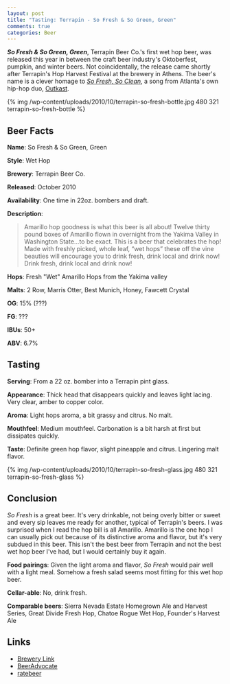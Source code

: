 ```yaml
--- 
layout: post
title: "Tasting: Terrapin - So Fresh & So Green, Green"
comments: true
categories: Beer
---
```

<strong><em>So Fresh &amp; So Green, Green</em></strong>, Terrapin Beer Co.'s first wet hop beer, was released this year in between the craft beer industry's Oktoberfest, pumpkin, and winter beers. Not coincidentally, the release came shortly after Terrapin's Hop Harvest Festival at the brewery in Athens. The beer's name is a clever homage to <a href="http://en.wikipedia.org/wiki/So_Fresh,_So_Clean"><em>So Fresh, So Clean</em></a>, a song from Atlanta's own hip-hop duo, <a href="http://en.wikipedia.org/wiki/Outkast">Outkast</a>.

{% img /wp-content/uploads/2010/10/terrapin-so-fresh-bottle.jpg 480 321 terrapin-so-fresh-bottle %}

## Beer Facts

<strong>Name</strong>: So Fresh &amp; So Green, Green

<strong>Style</strong>: Wet Hop

<strong>Brewery</strong>: Terrapin Beer Co.

<strong>Released</strong>: October 2010

<strong>Availability</strong>: One time in 22oz. bombers and draft.

<strong>Description</strong>:

<blockquote>Amarillo hop goodness is what this beer is all about! Twelve thirty  pound boxes of Amarillo flown in overnight from the Yakima Valley in  Washington State…to be exact.
This is a beer that celebrates the hop! Made with freshly picked,  whole leaf, “wet hops” these off the vine beauties will encourage you to  drink fresh, drink local and drink now!
Drink fresh, drink local and drink now!</blockquote>

<strong>Hops</strong>: Fresh "Wet" Amarillo Hops  from the Yakima valley

<strong>Malts</strong>: 2 Row, Marris Otter, Best Munich,  Honey, Fawcett Crystal

<strong>OG</strong>: 15% (???)

<strong>FG</strong>: ???

<strong>IBUs</strong>: 50+

<strong>ABV</strong>: 6.7%

## Tasting

<strong>Serving</strong>: From a 22 oz. bomber into a Terrapin pint glass.

<strong>Appearance</strong>: Thick head that disappears quickly and leaves light lacing. Very clear, amber to copper color.

<strong>Aroma</strong>: Light hops aroma, a bit grassy and citrus. No malt.

<strong>Mouthfeel</strong>: Medium mouthfeel. Carbonation is a bit harsh at first but dissipates quickly.

<strong>Taste</strong>: Definite green hop flavor, slight pineapple and citrus. Lingering malt flavor.

{% img /wp-content/uploads/2010/10/terrapin-so-fresh-glass.jpg 480 321 terrapin-so-fresh-glass %}

## Conclusion

<em>So Fresh</em> is a great beer. It's very drinkable, not being overly bitter or sweet and every sip leaves me ready for another, typical of Terrapin's beers. I was surprised when I read the hop bill is all Amarillo. Amarillo is the one hop I can usually pick out because of its  distinctive aroma and flavor, but it's very subdued in this beer. This isn't the best beer from Terrapin and not the best wet hop beer I've had, but I would certainly buy it again.

<strong>Food pairings</strong>: Given the light aroma and flavor, <em>So Fresh</em> would pair well with a light meal. Somehow a fresh salad seems most fitting for this wet hop beer.

<strong>Cellar-able</strong>: No, drink fresh.

<strong>Comparable beers</strong>: Sierra Nevada Estate Homegrown Ale and Harvest Series, Great Divide Fresh Hop, Chatoe Rogue Wet Hop, Founder's Harvest Ale

## Links

* <a href="http://terrapinbeer.com/beers/13-So-Fresh--So-Green-Green-/category">Brewery Link</a>
* <a href="http://beeradvocate.com/beer/profile/2372/60768/">BeerAdvocate</a>
* <a href="http://www.ratebeer.com/beer/terrapin-so-fresh-and-so-green-green/131206/">ratebeer</a>

